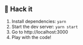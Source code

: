## 🤖 Hack it
1. Install dependencies: `yarn`
2. Start the dev server: `yarn start`
3. Go to http://localhost:3000
4. Play with the code!